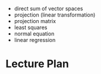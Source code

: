 
- direct sum of vector spaces
- projection (linear transformation)
- projection matrix
- least squares
- normal equation
- linear regression

# Lecture Plan


    